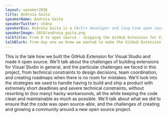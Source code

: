 ```yaml
---
layout: speaker2016
title: Andreia Gaita
speakerName: Andreia Gaita
speakerTwitter: sh4na
speakerBio: Andreia Gaita is a C#/C++ developer and long-time open source and Mono contributor, currently working at GitHub. For the past 16 years she has been involved in the development of cross-platform applications, services and libraries, embedding browser engines, creating bindings and making tools that help developers be successful. She hails from the sunny city of Lisbon, Portugal and currently lives in Copenhagen, Denmark, where she bikes a lot.
speakerImage: 2016/andreia_gaita.png
talkTitle: From 0 to open source - shipping the GitHub Extension for Visual Studio
talkBlurb: From day one we knew we wanted to make the GitHub Extension for Visual Studio open source. From day one we also knew that we were building an extension for a product that was itself still under construction, using brand new APIs, and we would be the first third party extension to be included in Visual Studio's Team Explorer area out of the box. This meant a close development partnership with Microsoft, developing in secret, being subject to some of the Visual Studio team's performance constraints, and knowing we had only 3 months to build a shippable product - and creating code that we could open source as soon as possible after the release.
---
```



This is the tale how we built the GitHub Extension for Visual Studio and made it open source. We'll talk about the challenges of building extensions for Visual Studio in general, and the particular challenges we faced in this project, from technical constraints to design decisions, team coordination, and creating roadmaps when there is no room for mistakes. We'll look into the strategies we used to handle having to build and ship a product with extremely short deadlines and severe technical constraints, without resorting to (too many) hacky workarounds, all the while keeping the code clean and maintainable as much as possible. We'll talk about what we did to ensure that the code was open source-able, and the challenges of creating and growing a community around a new open source project.